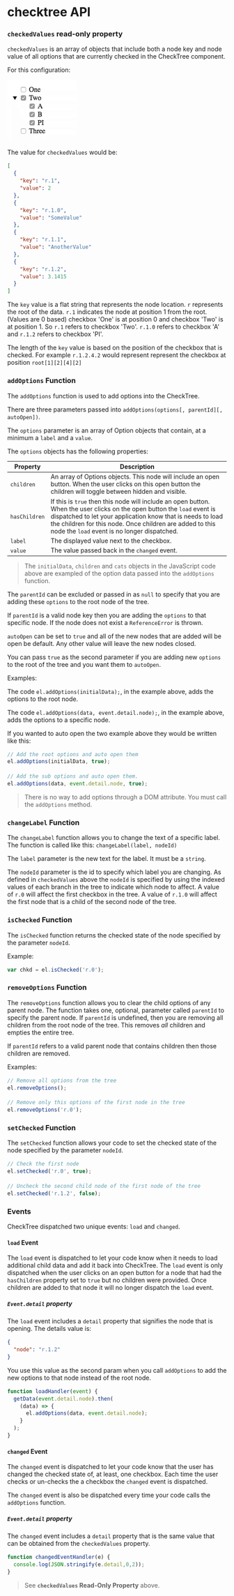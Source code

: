 # checktree API

### `checkedValues` read-only property

`checkedValues` is an array of objects that include both a node key and node value of all options that are currently checked in the CheckTree component.

For this configuration:

![](img5.gif "Example")

The value for `checkedValues` would be:

```json
[
  {
    "key": "r.1",
    "value": 2
  },
  {
    "key": "r.1.0",
    "value": "SomeValue"
  },
  {
    "key": "r.1.1",
    "value": "AnotherValue"
  },
  {
    "key": "r.1.2",
    "value": 3.1415
  }
]
```

The `key` value is a flat string that represents the node location. `r` represents the root of the data. `r.1` indicates the node at position 1 from the root. (Values are 0 based) checkbox 'One' is at position 0 and checkbox 'Two' is at position 1. So `r.1` refers to checkbox 'Two'. `r.1.0` refers to checkbox 'A' and `r.1.2` refers to checkbox 'PI'.

The length of the `key` value is based on the position of the checkbox that is checked. For example `r.1.2.4.2` would represent represent the checkbox at position `root[1][2][4][2]`

### `addOptions` Function

The `addOptions` function is used to add options into the CheckTree.

There are three parameters passed into `addOptions(options[, parentId][, autoOpen])`.

The `options` parameter is an array of Option objects that contain, at a minimum a `label` and a `value`.

The `options` objects has the following properties:

| Property | Description |
| --- | --- |
| `children` | An array of Options objects. This node will include an open button. When the user clicks on this open button the children will toggle between hidden and visible. |
| `hasChildren` | If this is `true` then this node will include an open button. When the user clicks on the open button the `load` event is dispatched to let your application know that is needs to load the children for this node. Once children are added to this node the `load` event is no longer dispatched. |
| `label` | The displayed value next to the checkbox. |
| `value` | The value passed back in the `changed` event. |

> The `initialData`, `children` and `cats` objects in the JavaScript code above are exampled of the option data passed into the `addOptions` function.

The `parentId` can be excluded or passed in as `null` to specify that you are adding these `options` to the root node of the tree.

If `parentId` is a valid node key then you are adding the `options` to that specific node. If the node does not exist a `ReferenceError` is thrown.

`autoOpen` can be set to `true` and all of the new nodes that are added will be open be default. Any other value will leave the new nodes closed.

You can pass `true` as the second parameter if you are adding new `options` to the root of the tree and you want them to `autoOpen`.

Examples:

The code `el.addOptions(initialData);`, in the example above, adds the options to the root node.

The code `el.addOptions(data, event.detail.node);`, in the example above, adds the options to a specific node.

If you wanted to auto open the two example above they would be written like this:

```JavaScript
// Add the root options and auto open them
el.addOptions(initialData, true);

// Add the sub options and auto open them.
el.addOptions(data, event.detail.node, true);
```

> There is no way to add options through a DOM attribute. You must call the `addOptions` method.

### `changeLabel` Function

The `changeLabel` function allows you to change the text of a specific label. The function is called like this: `changeLabel(label, nodeId)`

The `label` parameter is the new text for the label. It must be a `string`.

The `nodeId` parameter is the id to specify which label you are changing. As defined in `checkedValues` above the `nodeId` is specified by using the indexed values of each branch in the tree to indicate which node to affect. A value of `r.0` will affect the first checkbox in the tree. A value of `r.1.0` will affect the first node that is a child of the second node of the tree.

### `isChecked` Function

The `isChecked` function returns the checked state of the node specified by the parameter `nodeId`.

Example:

```JavaScript
var chkd = el.isChecked('r.0');
```

### `removeOptions` Function

The `removeOptions` function allows you to clear the child options of any parent node. The function takes one, optional, parameter called `parentId` to specify the parent node. If `parentId` is undefined, then you are removing all children from the root node of the tree. This removes *all* children and empties the entire tree.

If `parentId` refers to a valid parent node that contains children then those children are removed.

Examples:

```JavaScript
// Remove all options from the tree
el.removeOptions();

// Remove only this options of the first node in the tree
el.removeOptions('r.0');
```

### `setChecked` Function

The `setChecked` function allows your code to set the checked state of the node specified by the parameter `nodeId`.

```JavaScript
// Check the first node
el.setChecked('r.0', true);

// Uncheck the second child node of the first node of the tree
el.setChecked('r.1.2', false);
```

### Events

CheckTree dispatched two unique events: `load` and `changed`.

#### `load` Event

The `load` event is dispatched to let your code know when it needs to load additional child data and add it back into CheckTree. The `load` event is only dispatched when the user clicks on an open button for a node that had the `hasChildren` property set to `true` but no children were provided. Once children are added to that node it will no longer dispatch the `load` event.

##### `Event.detail` property

The `load` event includes a `detail` property that signifies the node that is opening. The details value is:

```json
{
  "node": "r.1.2"
}
```

You use this value as the second param when you call `addOptions` to add the new options to that node instead of the root node.

```javascript
function loadHandler(event) {
  getData(event.detail.node).then(
    (data) => {
      el.addOptions(data, event.detail.node);
    }
  );
}
```

#### `changed` Event

The `changed` event is dispatched to let your code know that the user has changed the checked state of, at least, one checkbox. Each time the user checks or un-checks the a checkbox the `changed` event is dispatched.

The `changed` event is also be dispatched every time your code calls the `addOptions` function.

##### `Event.detail` property

The `changed` event includes a `detail` property that is the same value that can be obtained from the `checkedValues` property.

```javascript
function changedEventHandler(e) {
  console.log(JSON.stringify(e.detail,0,2));
}
```

> See **`checkedValues` Read-Only Property** above.
